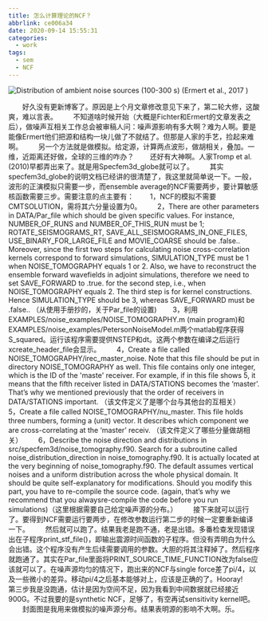 ```yaml
---
title: 怎么计算理论的NCF？
abbrlink: ce006a34
date: 2020-09-14 15:55:31
categories:
  - work
tags:
  - sem
  - NCF
---
```

![Distribution of ambient noise sources (100-300 s) (Ermert et al., 2017 )](source_dis.png)
<!-- less -->
&emsp;&emsp;好久没有更新博客了。原因是上个月文章修改意见下来了，第二轮大修，这酸爽，难以言表。
&emsp;&emsp;不知道啥时候开始（大概是Fichter和Ermert的文章发表之后），做噪声互相关工作总会被审稿人问：噪声源影响有多大啊？难为人啊。要是能像Ermert他们把源和结构一块儿做了不就结了。但那是人家的手艺，捡起来难啊。
&emsp;&emsp;另一个方法就是做模拟。给定源，计算两点波形，做胡相关，叠加。一维，近距离还好做，全球的三维的咋办？
&emsp;&emsp;还好有大神啊。人家Tromp et al. (2010)早都弄出来了。就是用Specfem3d_globe就可以了。
&emsp;&emsp;其实specfem3d_globe的说明文档已经讲的很清楚了，我这里就简单说一下。一般，波形的正演模拟只需要一步，而ensemble average的NCF需要两步，要计算敏感核函数需要三步。需要注意的点主要有：
&emsp;&emsp;1，NCF的模拟不需要CMTSOLUTION，需将其六分量设置为0。
&emsp;&emsp;2，There are other parameters in DATA/Par_file which should be given specific values. For instance, NUMBER_OF_RUNS and NUMBER_OF_THIS_RUN must be 1; ROTATE_SEISMOGRAMS_RT, SAVE_ALL_SEISMOGRAMS_IN_ONE_FILES, USE_BINARY_FOR_LARGE_FILE and MOVIE_COARSE should be .false.. Moreover, since the first two steps for calculating noise cross-correlation kernels correspond to forward simulations, SIMULATION_TYPE must be 1 when NOISE_TOMOGRAPHY equals 1 or 2. Also, we have to reconstruct the ensemble forward wavefields in adjoint simulations, therefore we need to set SAVE_FORWARD to .true. for the second step, i.e., when NOISE_TOMOGRAPHY equals 2. The third step is for kernel constructions. Hence SIMULATION_TYPE should be 3, whereas SAVE_FORWARD must be .false.. （从使用手册抄的，关于Par_file的设置)
&emsp;&emsp;3，利用EXAMPLES/noise_examples/NOISE_TOMOGRAPHY.m (main program)和EXAMPLES/noise_examples/PetersonNoiseModel.m两个matlab程序获得S_squared。运行该程序需要提供NSTEP和dt。这两个参数在编译之后运行xcreate_header_file会显示。
&emsp;&emsp;4，Create a file called NOISE_TOMOGRAPHY/irec_master_noise. Note that this file should be put in directory NOISE_TOMOGRAPHY as well. This file contains only one integer, which is the ID of the 'maste' receiver. For example, if in this file shows 5, it means that the fifth receiver listed in DATA/STATIONS becomes the ‘master’. That’s why we mentioned previously that the order of receivers in DATA/STATIONS important. （该文件定义了是哪个台与其他台的互相关）
&emsp;&emsp;5，Create a file called NOISE_TOMOGRAPHY/nu_master. This file holds three numbers, forming a (unit) vector. It describes which component we are cross-correlating at the ‘master’ receiv. （该文件定义了哪些分量做胡相关）
&emsp;&emsp;6，Describe the noise direction and distributions in src/specfem3d/noise_tomography.f90. Search for a subroutine called noise_distribution_direction in noise_tomography.f90. It is actually located at the very beginning of noise_tomography.f90. The default assumes vertical noises and a uniform distribution across the whole physical domain. It should be quite self-explanatory for modifications. Should you modify this part, you have to re-compile the source code. (again, that’s why we recommend that you alwaysre-compile the code before you run simulations)（这里根据需要自己给定噪声源的分布。）
&emsp;&emsp;接下来就可以运行了。要得到NCF需要运行要两步，在修改参数运行第二步的时候一定要重新编译一下。
&emsp;&emsp;然后就可以跑了。结果我老是跑不通，老是出错。多番检查发现错误出在子程序print_stf_file()，即输出震源时间函数的子程序。但没有弄明白为什么会出错。这个程序没有产生后续需要调用的参数。大胆的将其注释掉了。然后程序就跑通了。其实在Par_file里面将PRINT_SOURCE_TIME_FUNCTION改为false应该就可以了。在噪声源均匀的情况下，跑出来的NCF与single force差了pi/4，以及一些微小的差异。移动pi/4之后基本能够对上，应该是正确的了。Hooray!
&emsp;&emsp;第三步我是没跑通，估计是因为空间不足，因为我看到中间数据就已经接近900G。不过我要的是synthetic NCF，足够了，有空再试sensitivity kernel吧。
&emsp;&emsp;封面图是我用来做模拟的噪声源分布。结果表明源的影响不大啊。乐。
